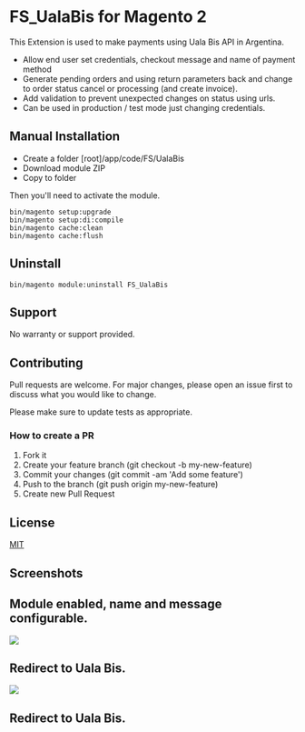 # FS_UalaBis for Magento 2

This Extension is used to make payments using Uala Bis API in Argentina.

- Allow end user set credentials, checkout message and name of payment method 
- Generate pending orders and using return parameters back and change to order status cancel or processing (and create invoice).
- Add validation to prevent unexpected changes on status using urls.
- Can be used in production / test mode just changing credentials.

## Manual Installation

- Create a folder [root]/app/code/FS/UalaBis
- Download module ZIP
- Copy to folder

Then you'll need to activate the module.

```
bin/magento setup:upgrade
bin/magento setup:di:compile
bin/magento cache:clean
bin/magento cache:flush
```

## Uninstall

```
bin/magento module:uninstall FS_UalaBis
```

## Support

No warranty or support provided.

## Contributing

Pull requests are welcome. For major changes, please open an issue first to discuss what you would like to change.

Please make sure to update tests as appropriate.

### How to create a PR

1. Fork it
2. Create your feature branch (git checkout -b my-new-feature)
3. Commit your changes (git commit -am 'Add some feature')
4. Push to the branch (git push origin my-new-feature)
5. Create new Pull Request

## License

[MIT](https://choosealicense.com/licenses/mit/)

## Screenshots
## Module enabled, name and message configurable.
<a href="https://imgur.com/0BOSQ2B"><img src="https://i.imgur.com/0BOSQ2B.png"/></a><br>
## Redirect to Uala Bis.
<a href="https://imgur.com/9kkmwTO"><img src="https://i.imgur.com/9kkmwTO.png"/></a><br>
## Redirect to Uala Bis.
